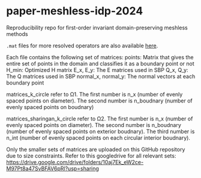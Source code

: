 # paper-meshless-idp-2024
Reproducibility repo for first-order invariant domain-preserving meshless methods

`.mat` files for more resolved operators are also available [here](https://drive.google.com/drive/folders/10aj7Ek_eW2ce-M97Pt8a47SvBFAV6pRl?usp=drive_link).

Each file contains the following set of matrices:
points: Matrix that gives the entire set of points in the domain and classifies it as a boundary point or not
H_min: Optimized H matrix
E_x, E_y: The E matrices used in SBP
Q_x, Q_y: The Q matrices used in SBP
normal_x, normal_y: The normal vectors at each boundary point 

matrices_k_circle refer to Ω1. The first number is n_x (number of evenly spaced points on diameter). The second number is n_boudnary (number of evenly spaced points on boudnary)

matrices_sharingan_k_circle refer to Ω2. The first number is n_x (number of evenly spaced points on diameter). The second number is n_boudnary (number of evenly spaced points on exterior boudnary). The third number is n_int (number of evenly spaced points on each circular interior boudnary).

Only the smaller sets of matrices are uploaded on this GitHub repository due to size constraints. Refer to this googledrive for all relevant sets: https://drive.google.com/drive/folders/10aj7Ek_eW2ce-M97Pt8a47SvBFAV6pRl?usp=sharing

